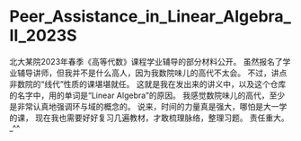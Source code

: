 # Peer_Assistance_in_Linear_Algebra_II_2023S
北大某院2023年春季《高等代数》课程学业辅导的部分材料公开。
虽然报名了学业辅导讲师，但我并不是什么高人，因为我数院味儿的高代不太会。
不过，讲点非数院的“线代”性质的课堪堪就任。
这就是我在发出来的讲义中，以及这个仓库的名字中，用的单词是“Linear Algebra”的原因。
我感觉数院味儿的高代，至少是非常认真地强调环与域的概念的。
说来，时间的力量真是强大，哪怕是大一学的课，
现在我也需要好好复习几遍教材，才敢梳理脉络，整理习题。
责任重大。\_\^\^
